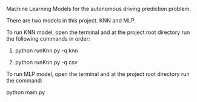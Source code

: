 Machine Learning Models for the autonomous driving prediction problem.

There are two models in this project. KNN and MLP.

To run KNN model, open the terminal and at the project root directory run the following commands in order:

1. python runKnn.py -q knn

2. python runKnn.py -q csv

To run MLP model, open the terminal and at the project root directory run the command:

python main.py